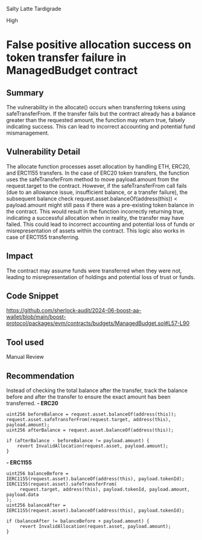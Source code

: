 Salty Latte Tardigrade

High

# False positive allocation success on token transfer failure in ManagedBudget contract

## Summary
The vulnerability in the allocate() occurs when transferring tokens using safeTransferFrom. If the transfer fails but the contract already has a balance greater than the requested amount, the function may return true, falsely indicating success. This can lead to incorrect accounting and potential fund mismanagement. 

## Vulnerability Detail
The allocate function processes asset allocation by handling ETH, ERC20, and ERC1155 transfers. In the case of ERC20 token transfers, the function uses the safeTransferFrom method to move payload.amount from the request.target to the contract. However, if the safeTransferFrom call fails (due to an allowance issue, insufficient balance, or a transfer failure), the subsequent balance check request.asset.balanceOf(address(this)) < payload.amount might still pass if there was a pre-existing token balance in the contract.
This would result in the function incorrectly returning true, indicating a successful allocation when in reality, the transfer may have failed. This could lead to incorrect accounting and potential loss of funds or misrepresentation of assets within the contract.
This logic also works in case of ERC1155 transferring.

## Impact
The contract may assume funds were transferred when they were not, leading to misrepresentation of holdings and potential loss of trust or funds.

## Code Snippet
https://github.com/sherlock-audit/2024-06-boost-aa-wallet/blob/main/boost-protocol/packages/evm/contracts/budgets/ManagedBudget.sol#L57-L90

## Tool used
Manual Review

## Recommendation
Instead of checking the total balance after the transfer, track the balance before and after the transfer to ensure the exact amount has been transferred.
**- ERC20**
```solidity
uint256 beforeBalance = request.asset.balanceOf(address(this));
request.asset.safeTransferFrom(request.target, address(this), payload.amount);
uint256 afterBalance = request.asset.balanceOf(address(this));

if (afterBalance - beforeBalance != payload.amount) {
    revert InvalidAllocation(request.asset, payload.amount);
}
```
**- ERC1155**
```solidity
uint256 balanceBefore = IERC1155(request.asset).balanceOf(address(this), payload.tokenId);
IERC1155(request.asset).safeTransferFrom(
     request.target, address(this), payload.tokenId, payload.amount, payload.data
);
uint256 balanceAfter = IERC1155(request.asset).balanceOf(address(this), payload.tokenId);

if (balanceAfter != balanceBefore + payload.amount) {
     revert InvalidAllocation(request.asset, payload.amount);
}
```